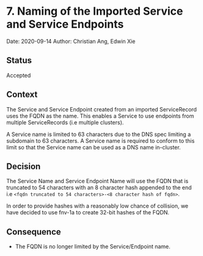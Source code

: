 # 7. Naming of the Imported Service and Service Endpoints

Date: 2020-09-14
Author: Christian Ang, Edwin Xie

## Status

Accepted

## Context

The Service and Service Endpoint created from an imported ServiceRecord uses the
FQDN as the name. This enables a Service to use endpoints from multiple
ServiceRecords (i.e multiple clusters).

A Service name is limited to 63 characters due to the DNS spec limiting a
subdomain to 63 characters. A Service name is required to conform to this
limit so that the Service name can be used as a DNS name in-cluster.

## Decision

The Service Name and Service Endpoint Name will use the FQDN that is truncated
to 54 characters with an 8 character hash appended to the end i.e
`<fqdn truncated to 54 characters>-<8 character hash of fqdn>`.

In order to provide hashes with a reasonably low chance of collision, we have
decided to use fnv-1a to create 32-bit hashes of the FQDN.

## Consequence

- The FQDN is no longer limited by the Service/Endpoint name.
